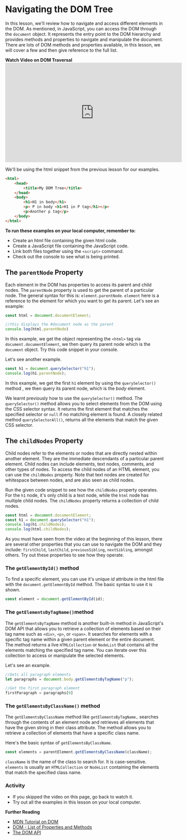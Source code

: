 # Navigating the DOM Tree
In this lesson, we'll review how to navigate and access different elements in the DOM. As mentioned, in JavaScript, you can access the DOM through the `document` object. It represents the entry point to the DOM hierarchy and provides methods and properties to navigate and manipulate the document. There are lots of DOM methods and properties available, in this lesson, we will cover a few and then give reference to the full list.

<summary><strong>Watch Video on DOM Traversal</strong></summary>

<iframe width="560" height="315" src="https://www.youtube.com/embed/v7rSSy8CaYE?si=EN5NYo0XaOJ-POjq" title="YouTube video player" frameborder="0" allow="accelerometer; autoplay; clipboard-write; encrypted-media; gyroscope; picture-in-picture; web-share" allowfullscreen></iframe>

We'll be using the html snippet from the previous lesson for our examples.


```html
<html>
    <head>
        <title>My DOM Tree</title>
    </head>
    <body>
        <h1>H1 in body</h1>
        <p> P in body <h1>H1 in P tag</h1></p>
        <p>Another p tag</p>
    </body>
</html>
```
<aside>

**To run these examples on your local computer, remember to:**
- Create an html file containing the given html code. 
- Create a JavaScript file containing the JavaScript code. 
- Link both files together using the `<script>` command.
- Check out the console to see what is being printed.
</aside>

## The `parentNode` Property
Each element in the DOM has properties to access its parent and child nodes. The `parentNode` property is used to get the parent of a particular node. The general syntax for this is: `element.parentNode`. `element` here is a reference to the element for which you want to get its parent. Let's see an example:

```js
const html = document.documentElement;

//this displays the #document node as the parent
console.log(html.parentNode)
```
In this example, we get the object representing the `<html>` tag via `document.documentElement`, we then query its parent node which is the `document` object. Try this code snippet in your console.

Let's see another example.
```js
const h1 = document.querySelector("h1");
console.log(h1.parentNode);
```

In this example, we get the first `h1` element by using the `querySelector()` method , we then query its parent node, which is the *body* element.

We learnt previously how to use the `querySelector()` method. The `querySelector()` method allows you to select elements from the DOM using the CSS selector syntax. It returns the first element that matches the specified selector or `null` if no matching element is found. A closely related method `querySelectorAll()`, returns all the elements that match the given CSS selector.

## The `childNodes` Property
Child nodes refer to the elements or nodes that are directly nested within another element. They are the immediate descendants of a particular parent element. Child nodes can include elements, text nodes, comments, and other types of nodes. To access the child nodes of an HTML element, you can use the `childNodes` property. Note that text nodes are created for whitespace between nodes, and are also seen as child nodes. 

Run the given code snippet to see how the `childNodes` property operates. For the `h1` node, it's only child is a text node, while the `html` node has multiple child nodes. The `childNodes` property returns a collection of child nodes.

```js
const html = document.documentElement;
const h1 = document.querySelector("h1");
console.log(h1.childNodes);
console.log(html.childNodes);
```


<aside>

As you must have seen from the video at the beginning of this lesson, there are several other properties that you can use to navigate the DOM and they include: `firstChild`, 
`lastChild`, `previousSibling`, `nextSibling`, amongst others. Try out these properties to see how they operate.
</aside>


### The `getElementById()` method
To find a specific element, you can use it's unique *id* attribute in the html file with the `document.getElementById` method. The basic syntax to use it is shown.

```js
const element = document.getElementById(id);
```

### The `getElementsByTagName()`method
The `getElementsByTagName` method is another built-in method in JavaScript's DOM API that allows you to retrieve a collection of elements based on their tag name such as `<div>`, `<p>`, or `<span>`. It searches for elements with a specific tag name within a given parent element or the entire document. The method returns a live `HTMLCollection` or `NodeList` that contains all the elements matching the specified tag name. You can iterate over this collection to access or manipulate the selected elements. 

Let's see an example.

```js
//Gets all paragraph elements
let paragraphs = document.body.getElementsByTagName("p");

//Get the first paragraph element
firstParagraph = paragraphs[0]
```



<!-- ```js
<p>My ostrich Gertrude:</p>
<p><img id="gertrude" src="img/ostrich.png"></p>
<script>
let ostrich = document.getElementById("gertrude");
console.log(ostrich.src);
</script>
``` -->

### The `getElementsByClassName()` method
The `getElementsByClassName` method like `getElementsByTagName,` searches through the contents of an element node and retrieves all elements that have the given string in their class attribute. The method allows you to retrieve a collection of elements that have a specific class name. 

Here's the basic syntax of `getElementsByClassName`.


```js
const elements = parentElement.getElementsByClassName(className);
```

`className` is the  name of the class to search for. It is case-sensitive. `elements` is usually an `HTMLCollection` or `NodeList` containing the elements that match the specified class name.

### Activity
- If you skipped the video on this page, go back to watch it.
- Try out all the examples in this lesson on your local computer.

<aside>

**Further Reading**
- [MDN Tutorial on DOM](https://developer.mozilla.org/en-US/docs/Web/API/Document_Object_Model/Introduction)
- [DOM - List of Properties and Methods](https://www.w3schools.com/jsref/dom_obj_all.asp)
- [The DOM API](https://developer.mozilla.org/en-US/docs/Web/API/Document)

</aside>

